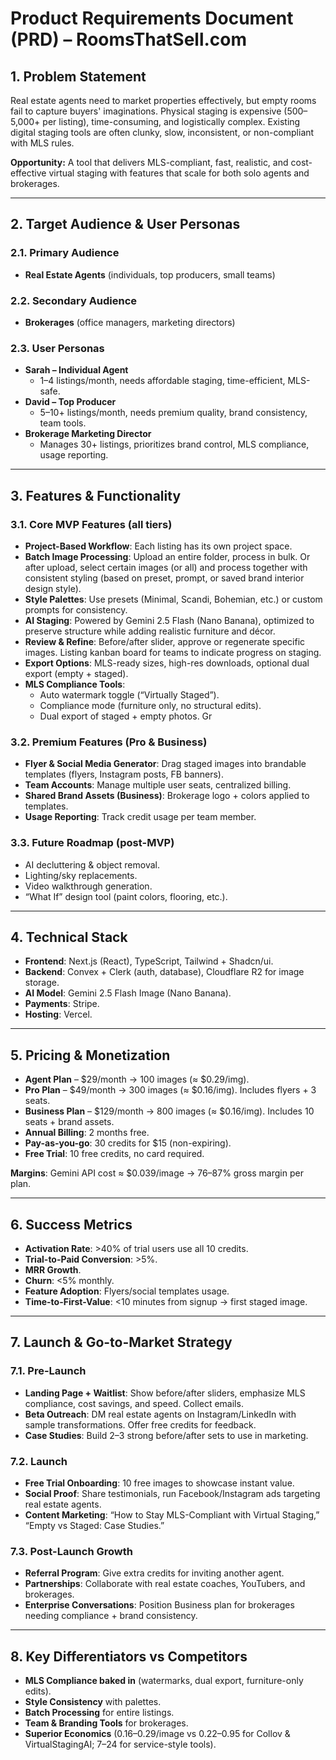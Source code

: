 # Product Requirements Document (PRD) – RoomsThatSell.com

## 1. Problem Statement
Real estate agents need to market properties effectively, but empty rooms fail to capture buyers' imaginations. Physical staging is expensive ($500–$5,000+ per listing), time-consuming, and logistically complex. Existing digital staging tools are often clunky, slow, inconsistent, or non-compliant with MLS rules.

**Opportunity:** A tool that delivers MLS-compliant, fast, realistic, and cost-effective virtual staging with features that scale for both solo agents and brokerages.

---

## 2. Target Audience & User Personas
### 2.1. Primary Audience
- **Real Estate Agents** (individuals, top producers, small teams)

### 2.2. Secondary Audience
- **Brokerages** (office managers, marketing directors)

### 2.3. User Personas
- **Sarah – Individual Agent**
  - 1–4 listings/month, needs affordable staging, time-efficient, MLS-safe.
- **David – Top Producer**
  - 5–10+ listings/month, needs premium quality, brand consistency, team tools.
- **Brokerage Marketing Director**
  - Manages 30+ listings, prioritizes brand control, MLS compliance, usage reporting.

---

## 3. Features & Functionality

### 3.1. Core MVP Features (all tiers)
- **Project-Based Workflow**: Each listing has its own project space.
- **Batch Image Processing**: Upload an entire folder, process in bulk. Or after upload, select certain images (or all) and process together with consistent styling (based on preset, prompt, or saved brand interior design style).
- **Style Palettes**: Use presets (Minimal, Scandi, Bohemian, etc.) or custom prompts for consistency.
- **AI Staging**: Powered by Gemini 2.5 Flash (Nano Banana), optimized to preserve structure while adding realistic furniture and décor.
- **Review & Refine**: Before/after slider, approve or regenerate specific images. Listing kanban board for teams to indicate progress on staging. 
- **Export Options**: MLS-ready sizes, high-res downloads, optional dual export (empty + staged).
- **MLS Compliance Tools**:
  - Auto watermark toggle (“Virtually Staged”).
  - Compliance mode (furniture only, no structural edits).
  - Dual export of staged + empty photos.
Gr
### 3.2. Premium Features (Pro & Business)
- **Flyer & Social Media Generator**: Drag staged images into brandable templates (flyers, Instagram posts, FB banners).
- **Team Accounts**: Manage multiple user seats, centralized billing.
- **Shared Brand Assets (Business)**: Brokerage logo + colors applied to templates.
- **Usage Reporting**: Track credit usage per team member.

### 3.3. Future Roadmap (post-MVP)
- AI decluttering & object removal.
- Lighting/sky replacements.
- Video walkthrough generation.
- “What If” design tool (paint colors, flooring, etc.).

---

## 4. Technical Stack
- **Frontend**: Next.js (React), TypeScript, Tailwind + Shadcn/ui.
- **Backend**: Convex + Clerk (auth, database), Cloudflare R2 for image storage.
- **AI Model**: Gemini 2.5 Flash Image (Nano Banana).
- **Payments**: Stripe.
- **Hosting**: Vercel.

---

## 5. Pricing & Monetization
- **Agent Plan** – $29/month → 100 images (≈ $0.29/img).
- **Pro Plan** – $49/month → 300 images (≈ $0.16/img). Includes flyers + 3 seats.
- **Business Plan** – $129/month → 800 images (≈ $0.16/img). Includes 10 seats + brand assets.
- **Annual Billing**: 2 months free.
- **Pay-as-you-go**: 30 credits for $15 (non-expiring).
- **Free Trial**: 10 free credits, no card required.

**Margins**: Gemini API cost ≈ $0.039/image → 76–87% gross margin per plan.

---

## 6. Success Metrics
- **Activation Rate**: >40% of trial users use all 10 credits.
- **Trial-to-Paid Conversion**: >5%.
- **MRR Growth**.
- **Churn**: <5% monthly.
- **Feature Adoption**: Flyers/social templates usage.
- **Time-to-First-Value**: <10 minutes from signup → first staged image.

---

## 7. Launch & Go-to-Market Strategy

### 7.1. Pre-Launch
- **Landing Page + Waitlist**: Show before/after sliders, emphasize MLS compliance, cost savings, and speed. Collect emails.
- **Beta Outreach**: DM real estate agents on Instagram/LinkedIn with sample transformations. Offer free credits for feedback.
- **Case Studies**: Build 2–3 strong before/after sets to use in marketing.

### 7.2. Launch
- **Free Trial Onboarding**: 10 free images to showcase instant value.
- **Social Proof**: Share testimonials, run Facebook/Instagram ads targeting real estate agents.
- **Content Marketing**: “How to Stay MLS-Compliant with Virtual Staging,” “Empty vs Staged: Case Studies.”

### 7.3. Post-Launch Growth
- **Referral Program**: Give extra credits for inviting another agent.
- **Partnerships**: Collaborate with real estate coaches, YouTubers, and brokerages.
- **Enterprise Conversations**: Position Business plan for brokerages needing compliance + brand consistency.

---

## 8. Key Differentiators vs Competitors
- **MLS Compliance baked in** (watermarks, dual export, furniture-only edits).
- **Style Consistency** with palettes.
- **Batch Processing** for entire listings.
- **Team & Branding Tools** for brokerages.
- **Superior Economics** ($0.16–$0.29/image vs $0.22–$0.95 for Collov & VirtualStagingAI; $7–$24 for service-style tools).

